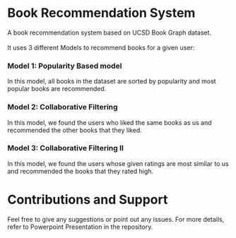 # Book Recommendation System
A book recommendation system based on UCSD Book Graph dataset. <br/> <br/>
It uses 3 different Models to recommend books for a given user:

### Model 1: Popularity Based model
In this model, all books in the dataset are sorted by popularity and most popular books are recommended.

### Model 2: Collaborative Filtering
In this model, we found the users who liked the same books as us and recommended the other books that they liked.

### Model 3: Collaborative Filtering II
In this model, we found the users whose given ratings are most similar to us and recommended the books that they rated high.

# Contributions and Support
Feel free to give any suggestions or point out any issues. For more details, refer to Powerpoint Presentation in the repository.
